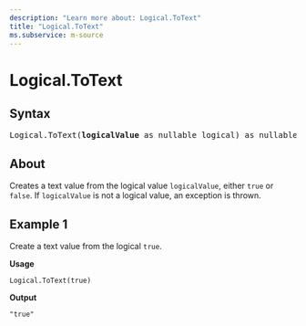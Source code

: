 ```yaml
---
description: "Learn more about: Logical.ToText"
title: "Logical.ToText"
ms.subservice: m-source
---
```

# Logical.ToText

## Syntax

<pre>
Logical.ToText(<b>logicalValue</b> as nullable logical) as nullable text  
</pre>
  
## About

Creates a text value from the logical value `logicalValue`, either `true` or `false`. If `logicalValue` is not a logical value, an exception is thrown.

## Example 1

Create a text value from the logical `true`.

**Usage**

```powerquery-m
Logical.ToText(true)
```

**Output**

`"true"`
